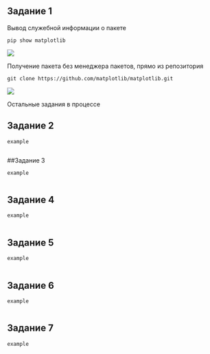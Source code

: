 ## Задание 1
Вывод служебной информации о пакете
```
pip show matplotlib
```
<img src = "https://github.com/user-attachments/assets/5a1153fc-f68c-461f-a772-bf3be2e4520b">

Получение пакета без менеджера пакетов, прямо из репозитория
```
git clone https://github.com/matplotlib/matplotlib.git
```
<img src = "https://github.com/user-attachments/assets/e3e8b3c4-b13b-473e-82fb-a70e34d5e8ca">

Остальные задания в процессе

## Задание 2
```
example
```
<img src = "">

##Задание 3
```
example
```
<img src = "">

## Задание 4
```
example
```
<img src = "">

## Задание 5
```
example
```
<img src = "">

## Задание 6
```
example
```
<img src = "">

## Задание 7
```
example
```
<img src = "">
